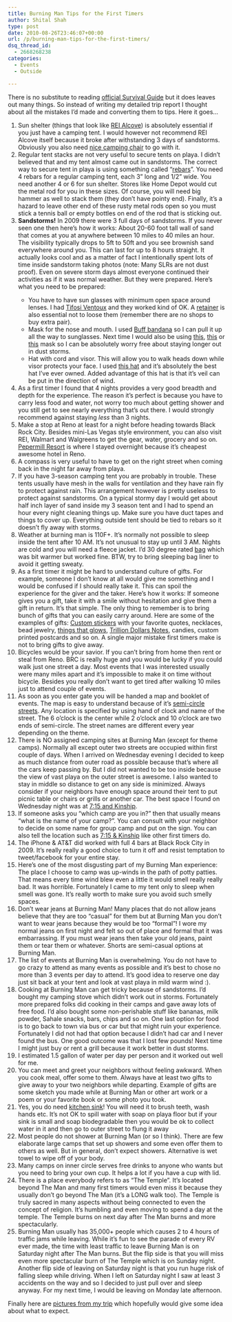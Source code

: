 ```yaml
---
title: Burning Man Tips for the First Timers
author: Shital Shah
type: post
date: 2010-08-26T23:46:07+00:00
url: /p/burning-man-tips-for-the-first-timers/
dsq_thread_id:
  - 2668268238
categories:
  - Events
  - Outside

---
```

There is no substitute to reading [official Survival Guide][1] but it does leaves out many things. So instead of writing my detailed trip report I thought about all the mistakes I’d made and converting them to tips. Here it goes…

  1. Sun shelter (things that look like [REI Alcove][2]) is absolutely essential if you just have a camping tent. I would however not recommend REI Alcove itself because it broke after withstanding 3 days of sandstorms. Obviously you also need [nice camping chair][3] to go with it. 
  2. Regular tent stacks are not very useful to secure tents on playa. I didn’t believed that and my tent almost came out in sandstorms. The correct way to secure tent in playa is using something called “[rebars][4]”. You need 4 rebars for a regular camping tent, each 3” long and 1/2” wide. You need another 4 or 6 for sun shelter. Stores like Home Depot would cut the metal rod for you in these sizes. Of course, you will need big hammer as well to stack them (they don’t have pointy end). Finally, it’s a hazard to leave other end of these rusty metal rods open so you must stick a tennis ball or empty bottles on end of the rod that is sticking out. 
  3. **Sandstorms!** In 2009 there were 3 full days of sandstorms. If you never seen one then here’s how it works: About 20-60 foot tall wall of sand that comes at you at anywhere between 10 miles to 40 miles an hour. The visibility typically drops to 5ft to 50ft and you see brownish sand everywhere around you. This can last for up to 8 hours straight. It actually looks cool and as a matter of fact I intentionally spent lots of time inside sandstorm taking photos (note: Many SLRs are not dust proof). Even on severe storm days almost everyone continued their activities as if it was normal weather. But they were prepared. Here’s what you need to be prepared:</p> 
      * You have to have sun glasses with minimum open space around lenses. I had [Tifosi Ventoux][5] and they worked kind of OK. A [retainer][6] is also essential not to loose them (remember there are no shops to buy extra pair). 
      * Mask for the nose and mouth. I used [Buff bandana][7] so I can pull it up all the way to sunglasses. Next time I would also be using [this][8], [this][9] or [this][10] mask so I can be absolutely worry free about staying longer out in dust storms. 
      * Hat with cord and visor. This will allow you to walk heads down while visor protects your face. I used [this hat][11] and it’s absolutely the best hat I’ve ever owned. Added advantage of this hat is that it’s veil can be put in the direction of wind. 
  4. As a first timer I found that 4 nights provides a very good breadth and depth for the experience. The reason it’s perfect is because you have to carry less food and water, not worry too much about getting shower and you still get to see nearly everything that’s out there. I would strongly recommend against staying _less_ than 3 nights.
  5. Make a stop at Reno at least for a night before heading towards Black Rock City. Besides mini-Las Vegas style environment, you can also visit REI, Walmart and Walgreens to get the gear, water, grocery and so on. [Pepermill Resort][12] is where I stayed overnight because it’s cheapest awesome hotel in Reno. 
  6. A compass is very useful to have to get on the right street when coming back in the night far away from playa.
  7. If you have 3-season camping tent you are probably in trouble. These tents usually have mesh in the walls for ventilation and they have rain fly to protect against rain. This arrangement however is pretty useless to protect against sandstorms. On a typical stormy day I would get about half inch layer of sand inside my 3 season tent and I had to spend an hour every night cleaning things up. Make sure you have duct tapes and things to cover up. Everything outside tent should be tied to rebars so it doesn’t fly away with storms.
  8. Weather at burning man is 110F+. It’s normally not possible to sleep inside the tent after 10 AM. It’s not unusual to stay up until 3 AM. Nights are cold and you will need a fleece jacket. I’d 30 degree rated [bag][13] which was bit warmer but worked fine. BTW, try to bring sleeping bag liner to avoid it getting sweaty. 
  9. As a first timer it might be hard to understand culture of gifts. For example, someone I don’t know at all would give me something and I would be confused if I should really take it. This can spoil the experience for the giver and the taker. Here’s how it works: If someone gives you a gift, take it with a smile without hesitation and give them a gift in return. It’s that simple. The only thing to remember is to bring bunch of gifts that you can easily carry around. Here are some of the examples of gifts: [Custom stickers][14] with your favorite quotes, necklaces, bead jewelry, [things that glows][15], [Trillion Dollars Notes][16], candies, custom printed postcards and so on. A single major mistake first timers make is not to bring gifts to give away. 
 10. Bicycles would be your savior. If you can’t bring from home then rent or steal from Reno. BRC is really huge and you would be lucky if you could walk just one street a day. Most events that I was interested usually were many miles apart and it’s impossible to make it on time without bicycle. Besides you really don’t want to get tired after walking 10 miles just to attend couple of events.
 11. As soon as you enter gate you will be handed a map and booklet of events. The map is easy to understand because of it’s [semi-circle streets][17]. Any location is specified by using hand of clock and name of the street. The 6 o’clock is the center while 2 o’clock and 10 o’clock are two ends of semi-circle. The street names are different every year depending on the theme. 
 12. There is NO assigned camping sites at Burning Man (except for theme camps). Normally all except outer two streets are occupied within first couple of days. When I arrived on Wednesday evening I decided to keep as much distance from outer road as possible because that’s where all the cars keep passing by. But I did not wanted to be too inside because the view of vast playa on the outer street is awesome. I also wanted to stay in middle so distance to get on any side is minimized. Always consider if your neighbors have enough space around their tent to put picnic table or chairs or grills or another car. The best space I found on Wednesday night was at [7:15 and Kinship][18]. 
 13. If someone asks you “which camp are you in?” then that usually means “what is the name of your camp?”. You can consult with your neighbor to decide on some name for group camp and put on the sign. You can also tell the location such as [7:15 & Kinship][18] like other first timers do. 
 14. The iPhone & AT&T did worked with full 4 bars at Black Rock City in 2009. It’s really really a good choice to turn it off and resist temptation to tweet/facebook for your entire stay.
 15. Here’s one of the most disgusting part of my Burning Man experience: The place I choose to camp was up-winds in the path of potty patties. That means every time wind blew even a little it would smell really really bad. It was horrible. Fortunately I came to my tent only to sleep when smell was gone. It’s really worth to make sure you avoid such smelly spaces.
 16. Don’t wear jeans at Burning Man! Many places that do not allow jeans believe that they are too “casual” for them but at Burning Man you don’t want to wear jeans because they would be too “formal”! I wore my normal jeans on first night and felt so out of place and formal that it was embarrassing. If you must wear jeans then take your old jeans, paint them or tear them or whatever. Shorts are semi-casual options at Burning Man.
 17. The list of events at Burning Man is overwhelming. You do not have to go crazy to attend as many events as possible and it’s best to chose no more than 3 events per day to attend. It’s good idea to reserve one day just sit back at your tent and look at vast playa in mild warm wind :).
 18. Cooking at Burning Man can get tricky because of sandstorms. I’d bought my camping stove which didn’t work out in storms. Fortunately more prepared folks did cooking in their camps and gave away lots of free food. I’d also bought some non-perishable stuff like bananas, milk powder, Sahale snacks, bars, chips and so on. One last option for food is to go back to town via bus or car but that might ruin your experience. Fortunately I did not had that option because I didn’t had car and I never found the bus. One good outcome was that I lost few pounds! Next time I might just buy or rent a grill because it work better in dust storms.
 19. I estimated 1.5 gallon of water per day per person and it worked out well for me.
 20. You can meet and greet your neighbors without feeling awkward. When you cook meal, offer some to them. Always have at least two gifts to give away to your two neighbors while departing. Example of gifts are some sketch you made while at Burning Man or other art work or a poem or your favorite book or some photo you took.
 21. Yes, you do need [kitchen sink][19]! You will need it to brush teeth, wash hands etc. It’s not OK to spill water with soap on playa floor but if your sink is small and soap biodegradable then you would be ok to collect water in it and then go to outer street to flung it away 
 22. Most people do not shower at Burning Man (or so I think). There are few elaborate large camps that set up showers and some even offer them to others as well. But in general, don’t expect showers. Alternative is wet towel to wipe off of your body.
 23. Many camps on inner circle serves free drinks to anyone who wants but you need to bring your own cup. It helps a lot if you have a cup with lid.
 24. There is a place everybody refers to as “The Temple”. It’s located beyond The Man and many first timers would even miss it because they usually don’t go beyond The Man (it’s a LONG walk too). The Temple is truly sacred in many aspects without being connected to even the concept of religion. It’s humbling and even moving to spend a day at the temple. The Temple burns on next day after The Man burns and more spectacularly.
 25. Burning Man usually has 35,000+ people which causes 2 to 4 hours of traffic jams while leaving. While it’s fun to see the parade of every RV ever made, the time with least traffic to leave Burning Man is on Saturday night after The Man burns. But the flip side is that you will miss even more spectacular burn of The Temple which is on Sunday night. Another flip side of leaving on Saturday night is that you run huge risk of falling sleep while driving. When I left on Saturday night I saw at least 3 accidents on the way and so I decided to just pull over and sleep anyway. For my next time, I would be leaving on Monday late afternoon.

Finally here are [pictures from my trip][20] which hopefully would give some idea about what to expect.

 [1]: http://www.burningman.com/preparation/event_survival/
 [2]: http://www.rei.com/product/731380
 [3]: http://www.rei.com/product/766564
 [4]: http://www.homedepot.com/h_d1/N-5yc1vZ1xh8/R-100323499/h_d2/ProductDisplay?langId=-1&storeId=10051&catalogId=10053
 [5]: http://www.rei.com/product/766496
 [6]: http://www.rei.com/search?cat=8000&cat=4500069&cat=4500650&hist=cat%2C4500069%3ASunglasses^cat%2C4500650%3ASunglass+Retainers
 [7]: https://www.buffwear.com/catalog/index.php?cPath=1_5&sort=2a&max=1000000
 [8]: http://solutions.3m.com/wps/portal/3M/en_US/Health/Safety/Products/Catalog/?PC_7_RJH9U5230GE3E02LES9MG812H2_nid=XKJJ787RSQbeF3RH7CD92Ngl
 [9]: http://www.rei.com/product/769766
 [10]: http://www.icanbreathe.com/
 [11]: http://www.sundayafternoons.com/store/adventure-hats.html
 [12]: http://www.peppermillreno.com/
 [13]: http://www.rei.com/product/760252
 [14]: http://www.123stickers.com/index.asp?PageAction=Custom&ID=68
 [15]: http://glowproducts.com/
 [16]: http://www.amazon.com/s/qid=1282811182/ref=sr_nr_seeall_1?ie=UTF8&keywords=zimbabwe%20dollars&rh=i%3Aaps%2Ck%3Azimbabwe%20dollars%2Ci%3Amisc
 [17]: http://earth.burningman.com/brc/2009/map/
 [18]: http://www.gigapan.org/gigapans/34311/snapshots/161246/
 [19]: http://www.rei.com/product/758050
 [20]: http://picasaweb.google.com/sytelus1/BurningMan2009#5509703293720242962